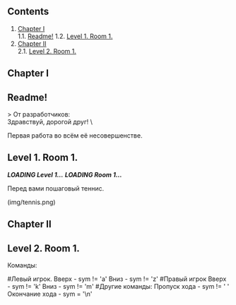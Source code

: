 ## Contents

1. [Chapter I](#chapter-i) \
    1.1. [Readme!](#readme)
    1.2. [Level 1. Room 1.](#level-1-room-1)
2. [Chapter II](#chapter-i) \
    2.1. [Level 2. Room 1.](#level-2-room-1)

## Chapter I

## Readme!

\>
От разработчиков: \
Здравствуй, дорогой друг! \


Первая работа во всём её несовершенстве.


## Level 1. Room 1.

***LOADING Level 1…***
***LOADING Room 1…***

Перед вами пошаговый теннис.

(img/tennis.png)

## Chapter II

## Level 2. Room 1.

Команды:

#Левый игрок.
Вверх - sym != 'a'
Вниз - sym != 'z'
#Правый игрок
Вверх - sym != 'k'
Вниз - sym != 'm'
#Другие команды:
Пропуск хода - sym != ' '
Окончание хода - sym = '\n'

